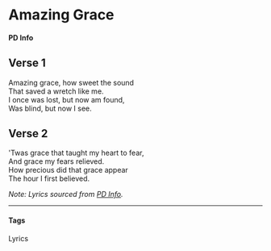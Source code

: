 # Amazing Grace

#### PD Info

## Verse 1
Amazing grace, how sweet the sound  
That saved a wretch like me.  
I once was lost, but now am found,  
Was blind, but now I see.

## Verse 2
'Twas grace that taught my heart to fear,  
And grace my fears relieved.  
How precious did that grace appear  
The hour I first believed.

*Note: Lyrics sourced from [PD Info](https://www.pdinfo.com/).*

---

#### Tags

Lyrics